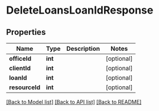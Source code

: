 # DeleteLoansLoanIdResponse

## Properties
Name | Type | Description | Notes
------------ | ------------- | ------------- | -------------
**officeId** | **int** |  | [optional] 
**clientId** | **int** |  | [optional] 
**loanId** | **int** |  | [optional] 
**resourceId** | **int** |  | [optional] 

[[Back to Model list]](../../README.md#documentation-for-models) [[Back to API list]](../../README.md#documentation-for-api-endpoints) [[Back to README]](../../README.md)


